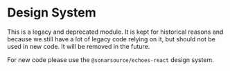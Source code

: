 # Design System

This is a legacy and deprecated module. It is kept for historical reasons and because we still have a lot of legacy code relying on it, but should not be used in new code. It will be removed in the future.

For new code please use the `@sonarsource/echoes-react` design system.
